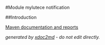 
#Module mylutece notification

##Introduction


[Maven documentation and reports](http://dev.lutece.paris.fr/plugins/module-mylutece-notification/)



 *generated by [xdoc2md](https://github.com/lutece-platform/tools-maven-xdoc2md-plugin) - do not edit directly.*